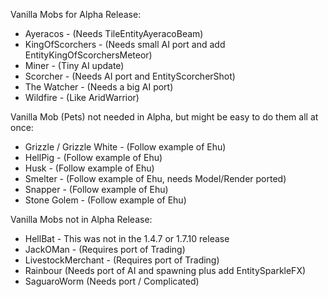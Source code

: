 Vanilla Mobs for Alpha Release:
+ Ayeracos - (Needs TileEntityAyeracoBeam)
+ KingOfScorchers - (Needs small AI port and add EntityKingOfScorchersMeteor)
+ Miner - (Tiny AI update)
+ Scorcher - (Needs AI port and EntityScorcherShot)
+ The Watcher - (Needs a big AI port)
+ Wildfire - (Like AridWarrior)

Vanilla Mob (Pets) not needed in Alpha, but might be easy to do them all at once:
+ Grizzle / Grizzle White - (Follow example of Ehu)
+ HellPig - (Follow example of Ehu)
+ Husk - (Follow example of Ehu)
+ Smelter  - (Follow example of Ehu, needs Model/Render ported)
+ Snapper  - (Follow example of Ehu)
+ Stone Golem  - (Follow example of Ehu)

Vanilla Mobs not in Alpha Release:
+ HellBat - This was not in the 1.4.7 or 1.7.10 release
+ JackOMan - (Requires port of Trading)
+ LivestockMerchant - (Requires port of Trading)
+ Rainbour (Needs port of AI and spawning plus add EntitySparkleFX)
+ SaguaroWorm (Needs port / Complicated)
